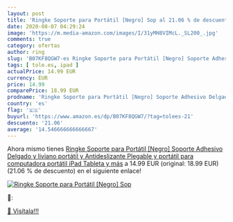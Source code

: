 ```yaml
---
layout: post
title: 'Ringke Soporte para Portátil [Negro] Sop al 21.06 % de descuento'
date: 2020-08-07 04:29:24
image: 'https://m.media-amazon.com/images/I/31yMH8VIMcL._SL200_.jpg'
comments: true
category: ofertas
author: ring
slug: 'B07KF8QGW7-es Ringke Soporte para Portátil [Negro] Soporte Adhesivo...'
tags: [ tole.es, ipad ]
actualPrice: 14.99 EUR
currency: EUR
price: 14.99
comparePrice: 18.99 EUR
prodname: 'Ringke Soporte para Portátil [Negro] Soporte Adhesivo Delgado y liviano  portátil y Antideslizante  Plegable y portátil para computadora portátil  iPad  Tableta y más'
country: 'es'
flag: '🇪🇸'
buyurl: 'https://www.amazon.es/dp/B07KF8QGW7/?tag=tolees-21'
descuento: '21.06'
average: '14.546666666666667'
---
```


Ahora mismo tienes [Ringke Soporte para Portátil [Negro] Soporte Adhesivo Delgado y liviano  portátil y Antideslizante  Plegable y portátil para computadora portátil  iPad  Tableta y más](https://www.amazon.es/dp/B07KF8QGW7/?tag=tolees-21) a 14.99 EUR (original: 18.99 EUR) (21.06 %  de descuento) en el siguiente enlace!

[![Ringke Soporte para Portátil [Negro] Sop](https://m.media-amazon.com/images/I/31yMH8VIMcL._SL200_.jpg)](https://www.amazon.es/dp/B07KF8QGW7/?tag=tolees-21)

🔎:


[🛒 Visítala!!!](https://www.amazon.es/dp/B07KF8QGW7/?tag=tolees-21)
